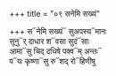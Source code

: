 +++
title = "०९ सनेमि सख्यं"

+++
स᳓नेमि सख्यं᳓ सुअपस्य᳓मानः  
सूनु᳓र् दाधार श᳓वसा सुदं᳓साः  
आमा᳓सु चिद् दधिषे पक्व᳓म् अन्तः᳓  
प᳓यः कृष्णा᳓सु रु᳓शद् रो᳓हिणीषु